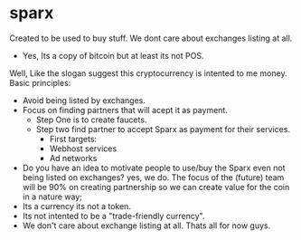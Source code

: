 # sparx
Created to be used to buy stuff. We dont care about exchanges listing at all.
- Yes,  Its a copy of bitcoin but at least its not POS.

Well, 
Like the slogan suggest this cryptocurrency is intented to me money.
Basic principles:

- Avoid being listed by exchanges.
- Focus on finding partners that will acept it as payment.
  - Step One is to create faucets.
  - Step two find partner to accept Sparx as payment for their services.
      - First targets:
      - Webhost services
      - Ad networks
- Do you have an idea to motivate people to use/buy the Sparx even not being listed on exchanges? yes, we do.
  The focus of the (future) team will be 90% on creating partnership so we can create value for the coin in a nature way;
- Its a currency its not a token.
- Its not intented to be a "trade-friendly currency".
- We don't care about exchange listing at all.
  Thats all for now guys. 
